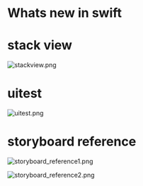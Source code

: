 # Whats new in swift

# stack view
![stackview.png](https://qiita-image-store.s3.amazonaws.com/0/28614/41f4eeae-1a35-9cb9-9947-1faef9e0b05e.png "stackview.png")


# uitest
![uitest.png](https://qiita-image-store.s3.amazonaws.com/0/28614/329c532e-e9a4-2bf2-d7a9-a1d8b34c2d2e.png "uitest.png")

# storyboard reference

![storyboard_reference1.png](https://qiita-image-store.s3.amazonaws.com/0/28614/facefc72-5d05-31fd-a297-499de51ad21d.png "storyboard_reference1.png")


![storyboard_reference2.png](https://qiita-image-store.s3.amazonaws.com/0/28614/9f04d7c5-d4e5-29ac-b6a8-6df44eee7282.png "storyboard_reference2.png")
